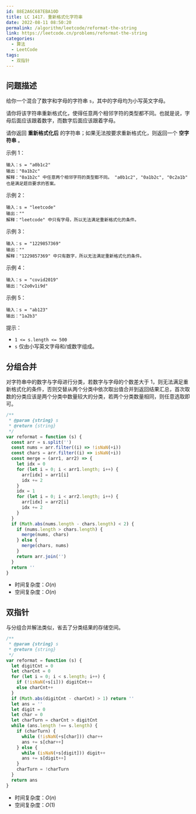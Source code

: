 ```yaml
---
id: 88E2A6C687EBA10D
title: LC 1417. 重新格式化字符串
date: 2022-08-11 08:50:20
permalink: /algorithm/leetcode/reformat-the-string
link: https://leetcode.cn/problems/reformat-the-string
categories:
  - 算法
  - LeetCode
tags:
  - 双指针
---
```


<Level :type='1'/>

## 问题描述

给你一个混合了数字和字母的字符串 `s`，其中的字母均为小写英文字母。

请你将该字符串重新格式化，使得任意两个相邻字符的类型都不同。也就是说，字母后面应该跟着数字，而数字后面应该跟着字母。

请你返回 **重新格式化后** 的字符串；如果无法按要求重新格式化，则返回一个 **空字符串** 。

示例 1：

```text
输入：s = "a0b1c2"
输出："0a1b2c"
解释："0a1b2c" 中任意两个相邻字符的类型都不同。 "a0b1c2", "0a1b2c", "0c2a1b" 也是满足题目要求的答案。
```

示例 2：

```text
输入：s = "leetcode"
输出：""
解释："leetcode" 中只有字母，所以无法满足重新格式化的条件。
```

示例 3：

```text
输入：s = "1229857369"
输出：""
解释："1229857369" 中只有数字，所以无法满足重新格式化的条件。
```

示例 4：

```text
输入：s = "covid2019"
输出："c2o0v1i9d"
```

示例 5：

```text
输入：s = "ab123"
输出："1a2b3"
```

提示：

- `1 <= s.length <= 500`
- `s` 仅由小写英文字母和/或数字组成。

## 分组合并

对字符串中的数字与字母进行分类，若数字与字母的个数差大于 $1$，则无法满足重新格式化的条件，否则交替从两个分类中依次取出值合并到返回结果汇总，首次取数的分类应该是两个分类中数量较大的分类，若两个分类数量相同，则任意选取即可。

```javascript
/**
 * @param {string} s
 * @return {string}
 */
var reformat = function (s) {
  const arr = s.split('')
  const nums = arr.filter((i) => !isNaN(+i))
  const chars = arr.filter((i) => isNaN(+i))
  const merge = (arr1, arr2) => {
    let idx = 0
    for (let i = 0; i < arr1.length; i++) {
      arr[idx] = arr1[i]
      idx += 2
    }
    idx = 1
    for (let i = 0; i < arr2.length; i++) {
      arr[idx] = arr2[i]
      idx += 2
    }
  }
  if (Math.abs(nums.length - chars.length) < 2) {
    if (nums.length > chars.length) {
      merge(nums, chars)
    } else {
      merge(chars, nums)
    }
    return arr.join('')
  }
  return ''
}
```

- 时间复杂度：$O(n)$
- 空间复杂度：$O(n)$

## 双指针

与分组合并解法类似，省去了分类结果的存储空间。

```javascript
/**
 * @param {string} s
 * @return {string}
 */
var reformat = function (s) {
  let digitCnt = 0
  let charCnt = 0
  for (let i = 0; i < s.length; i++) {
    if (!isNaN(+s[i])) digitCnt++
    else charCnt++
  }
  if (Math.abs(digitCnt - charCnt) > 1) return ''
  let ans = ''
  let digit = 0
  let char = 0
  let charTurn = charCnt > digitCnt
  while (ans.length !== s.length) {
    if (charTurn) {
      while (!isNaN(+s[char])) char++
      ans += s[char++]
    } else {
      while (isNaN(+s[digit])) digit++
      ans += s[digit++]
    }
    charTurn = !charTurn
  }
  return ans
}
```

- 时间复杂度：$O(n)$
- 空间复杂度：$O(1)$
